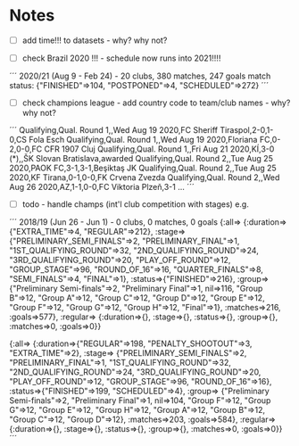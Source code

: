# Notes

- [ ] add time!!! to datasets - why? why not?


- [ ] check Brazil 2020 !!! - schedule now runs into 2021!!!!

´´´
2020/21 (Aug 9 - Feb 24) - 20 clubs, 380 matches, 247 goals
  match status: {"FINISHED"=>104, "POSTPONED"=>4, "SCHEDULED"=>272}
´´´

- [ ] check champions league - add country code to team/club names - why? why not?

´´´
Qualifying,Qual. Round 1,,Wed Aug 19 2020,FC Sheriff Tiraspol,2-0,1-0,CS Fola Esch
Qualifying,Qual. Round 1,,Wed Aug 19 2020,Floriana FC,0-2,0-0,FC CFR 1907 Cluj
Qualifying,Qual. Round 1,,Fri Aug 21 2020,KÍ,3-0 (*),,ŠK Slovan Bratislava,awarded
Qualifying,Qual. Round 2,,Tue Aug 25 2020,PAOK FC,3-1,3-1,Beşiktaş JK
Qualifying,Qual. Round 2,,Tue Aug 25 2020,KF Tirana,0-1,0-0,FK Crvena Zvezda
Qualifying,Qual. Round 2,,Wed Aug 26 2020,AZ,1-1,0-0,FC Viktoria Plzeň,3-1
...
´´´


- [ ] todo - handle champs (int'l club competition with stages) e.g.


´´´
2018/19 (Jun 26 - Jun 1) - 0 clubs, 0 matches, 0 goals
{:all=>
  {:duration=>{"EXTRA_TIME"=>4, "REGULAR"=>212},
   :stage=>
    {"PRELIMINARY_SEMI_FINALS"=>2,
     "PRELIMINARY_FINAL"=>1,
     "1ST_QUALIFYING_ROUND"=>32,
     "2ND_QUALIFYING_ROUND"=>24,
     "3RD_QUALIFYING_ROUND"=>20,
     "PLAY_OFF_ROUND"=>12,
     "GROUP_STAGE"=>96,
     "ROUND_OF_16"=>16,
     "QUARTER_FINALS"=>8,
     "SEMI_FINALS"=>4,
     "FINAL"=>1},
   :status=>{"FINISHED"=>216},
   :group=>
    {"Preliminary Semi-finals"=>2,
     "Preliminary Final"=>1,
     nil=>116,
     "Group B"=>12,
     "Group A"=>12,
     "Group C"=>12,
     "Group D"=>12,
     "Group E"=>12,
     "Group F"=>12,
     "Group G"=>12,
     "Group H"=>12,
     "Final"=>1},
   :matches=>216,
   :goals=>577},
 :regular=>
  {:duration=>{}, :stage=>{}, :status=>{}, :group=>{}, :matches=>0, :goals=>0}}

{:all=>
  {:duration=>{"REGULAR"=>198, "PENALTY_SHOOTOUT"=>3, "EXTRA_TIME"=>2},
   :stage=>
    {"PRELIMINARY_SEMI_FINALS"=>2,
     "PRELIMINARY_FINAL"=>1,
     "1ST_QUALIFYING_ROUND"=>32,
     "2ND_QUALIFYING_ROUND"=>24,
     "3RD_QUALIFYING_ROUND"=>20,
     "PLAY_OFF_ROUND"=>12,
     "GROUP_STAGE"=>96,
     "ROUND_OF_16"=>16},
   :status=>{"FINISHED"=>199, "SCHEDULED"=>4},
   :group=>
    {"Preliminary Semi-finals"=>2,
     "Preliminary Final"=>1,
     nil=>104,
     "Group F"=>12,
     "Group G"=>12,
     "Group E"=>12,
     "Group H"=>12,
     "Group A"=>12,
     "Group B"=>12,
     "Group C"=>12,
     "Group D"=>12},
   :matches=>203,
   :goals=>584},
 :regular=>
  {:duration=>{}, :stage=>{}, :status=>{}, :group=>{}, :matches=>0, :goals=>0}}
´´´


